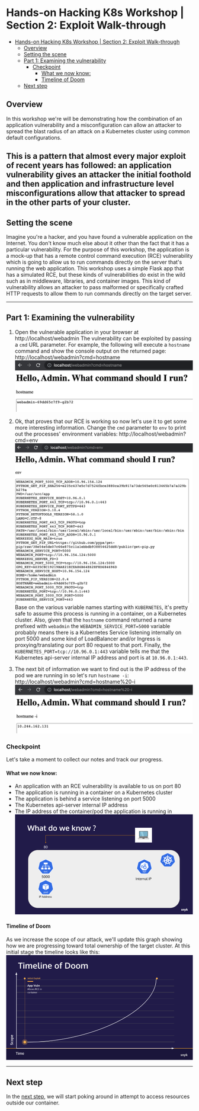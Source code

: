 # Hands-on Hacking K8s Workshop | Section 2: Exploit Walk-through

<!-- TOC -->
* [Hands-on Hacking K8s Workshop | Section 2: Exploit Walk-through](#hands-on-hacking-k8s-workshop--section-2--exploit-walk-through)
  * [Overview](#overview)
  * [Setting the scene](#setting-the-scene)
  * [Part 1: Examining the vulnerability](#part-1--examining-the-vulnerability)
    * [Checkpoint](#checkpoint)
      * [What we now know:](#what-we-now-know-)
      * [Timeline of Doom](#timeline-of-doom)
  * [Next step](#next-step)
<!-- TOC -->

## Overview
In this workshop we're will be demonstrating how the combination of an application vulnerability and a
misconfiguration can allow an attacker to spread the blast radius of an attack on a Kubernetes cluster using common
default configurations.

This is a pattern that almost every major exploit of recent years has followed: an application vulnerability
gives an attacker the initial foothold and then application and infrastructure level misconfigurations allow
that attacker to spread in the other parts of your cluster.
---

## Setting the scene
Imagine you're a hacker, and you have found a vulnerable application on the Internet. You don't know much
else about it other than the fact that it has a particular vulnerability. For the purpose of this workshop,
the application is a mock-up that has a remote control command execution (RCE) vulnerability which is going to
allow us to run commands directly on the server that's running the web application.
This workshop uses a simple Flask app that has a simulated RCE, but these kinds of vulnerabilities do
exist in the wild such as in middleware, libraries, and container images. This kind of vulnerability
allows an attacker to pass malformed or specifically crafted HTTP requests to allow them to run commands
directly on the target server.

---
## Part 1: Examining the vulnerability

1. Open the vulnerable application in your browser at http://localhost/webadmin
   The vulnerability can be exploited by passing a `cmd` URL parameter.  For example, the
   following will execute a `hostname` command and show the console output on the returned page: http://localhost/webadmin?cmd=hostname 
   ![](media/02-01-01-hostname.png)


2. Ok, that proves that our RCE is working so now let's use it to get some more interesting information. Change the `cmd` parameter
   to `env` to print out the processes' environment variables: http://localhost/webadmin?cmd=env
   ![](media/02-01-02-env.png)
   Base on the various variable names starting with `KUBERNETES`, it's pretty safe to assume this process is running in
   a container, on a Kubernetes cluster. Also, given that the `hostname` command returned a name prefixed with `webadmin`
   the `WEBADMIN_SERVICE_PORT=5000` variable probably means there is a Kubernetes Service listening internally on port 5000
   and some kind of LoadBalancer and/or Ingress is proxying/translating our port 80 request to that port.
   Finally, the `KUBERNETES_PORT=tcp://10.96.0.1:443` variable tells me that the Kubernetes api-server internal IP address
   and port is at `10.96.0.1:443`.


3. The next bit of information we want to find out is the IP address of the pod we are running in so let's run `hostname -i`:
   http://localhost/webadmin?cmd=hostname%20-i
   ![](media/02-01-03-ip.png)

### Checkpoint
Let's take a moment to collect our notes and track our progress.

#### What we now know:
* An application with an RCE vulnerability is available to us on port 80
* The application is running in a container on a Kubernetes cluster
* The application is behind a service listening on port 5000
* The Kubernetes api-server internal IP address 
* The IP address of the container/pod the application is running in
![](media/02-01-Checkpoint-1.png)

#### Timeline of Doom
As we increase the scope of our attack, we'll update this graph showing how we are progressing toward total ownership
of the target cluster.  At this initial stage the timeline looks like this:
![](media/02-01-Timeline-1.png)

---
## Next step
In the [next step](02b-exploit.md), we will start poking around in attempt to access resources outside our container.
